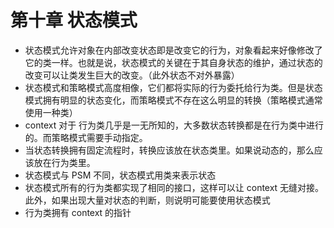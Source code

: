 # 第十章 状态模式
* 状态模式允许对象在内部改变状态即是改变它的行为，对象看起来好像修改了它的类一样。也就是说，状态模式的关键在于其自身状态的维护，通过状态的改变可以让类发生巨大的改变。（此外状态不对外暴露）
* 状态模式和策略模式高度相像，它们都将实际的行为委托给行为类。但是状态模式拥有明显的状态变化，而策略模式不存在这么明显的转换（策略模式通常使用一种类）
* context 对于 行为类几乎是一无所知的，大多数状态转换都是在行为类中进行的。而策略模式需要手动指定。
* 当状态转换拥有固定流程时，转换应该放在状态类里。如果说动态的，那么应该放在行为类里。
* 状态模式与 PSM 不同，状态模式用类来表示状态
* 状态模式所有的行为类都实现了相同的接口，这样可以让 context 无缝对接。此外，如果出现大量对状态的判断，则说明可能要使用状态模式
* 行为类拥有 context 的指针